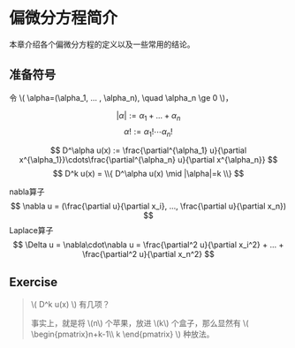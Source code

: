 # 偏微分方程简介

本章介绍各个偏微分方程的定义以及一些常用的结论。

## 准备符号

令 \\( \alpha=(\alpha_1, ... , \alpha_n), \quad \alpha_n \ge 0 \\)，

$$ |\alpha| := \alpha_1 + ... + \alpha_n $$
$$ \alpha ! := \alpha_1!\cdots\alpha_n! $$

$$ D^\alpha u(x) := \frac{\partial^{\alpha_1} u}{\partial x^{\alpha_1}}\cdots\frac{\partial^{\alpha_n} u}{\partial x^{\alpha_n}} $$
$$ D^k u(x) = \\{ D^\alpha u(x) \mid |\alpha|=k \\} $$

nabla算子
$$ \nabla u = (\frac{\partial u}{\partial x_i}, ..., \frac{\partial u}{\partial x_n}) $$
Laplace算子
$$ \Delta u = \nabla\cdot\nabla u = \frac{\partial^2 u}{\partial x_i^2} + ... + \frac{\partial^2 u}{\partial x_n^2} $$

## Exercise

> \\( D^k u(x) \\) 有几项？
> 
> 事实上，就是将 \\(n\\) 个苹果，放进 \\(k\\) 个盒子，那么显然有 \\( \begin{pmatrix}n+k-1\\\\ k \end{pmatrix} \\) 种放法。
<!-- 
<div class="warning">
\(D^k u(x)\) 有几项？
</div> -->

